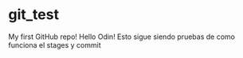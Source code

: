 # git_test
My first GitHub repo!
Hello Odin!
Esto sigue siendo pruebas de como funciona el stages y commit